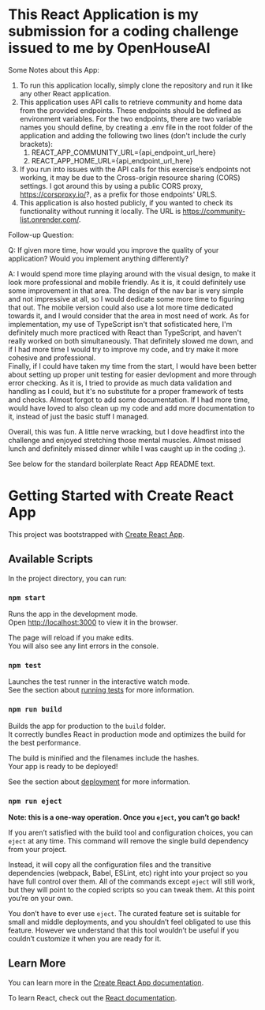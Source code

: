 # This React Application is my submission for a coding challenge issued to me by OpenHouseAI

Some Notes about this App:

1. To run this application locally, simply clone the repository and run it like any other React application. 
2. This application uses API calls to retrieve community and home data from the provided endpoints. These endpoints should be defined as environment variables. For the two endpoints, there are two variable names you should define, by creating a .env file in the root folder of the application and adding the following two lines (don't include the curly brackets):
   1. REACT_APP_COMMUNITY_URL={api_endpoint_url_here}
   2. REACT_APP_HOME_URL={api_endpoint_url_here}
3. If you run into issues with the API calls for this exercise’s endpoints not working, it may be due to the Cross-origin resource sharing (CORS) settings. I got around this by using a public CORS proxy, https://corsproxy.io/?, as a prefix for those endpoints' URLS.
4. This application is also hosted publicly, if you wanted to check its functionality without running it locally. The URL is https://community-list.onrender.com/.


Follow-up Question:

Q: If given more time, how would you improve the quality of your application? Would you implement anything differently? 

A:  I would spend more time playing around with the visual design, to make it look more professional and mobile friendly. As it is, it could definitely use some improvement in that area. The design of the nav bar is very simple and not impressive at all, so I would dedicate some more time to figuring that out. The mobile version could also use a lot more time dedicated towards it, and I would consider that the area in most need of work. 
    As for implementation, my use of TypeScript isn't that sofisticated here, I'm definitely much more practiced with React than
TypeScript, and haven't really worked on both simultaneously. That definitely slowed me down, and if I had more time I would try to improve my code, and try make it more cohesive and professional.  
    Finally, if I could have taken my time from the start, I would have been better about setting up proper unit testing for easier
devlopment and more through error checking. As it is, I tried to provide as much data validation and handling as I could, but it's no substitute for a proper framework of tests and checks.
    Almost forgot to add some documentation. If I had more time, would have loved to also clean up my code and add more documentation
to it, instead of just the basic stuff I managed.

Overall, this was fun. A little nerve wracking, but I dove headfirst into the challenge and enjoyed stretching those mental muscles. Almost missed lunch and definitely missed dinner while I was caught up in the coding ;). 

See below for the standard boilerplate React App README text.













# Getting Started with Create React App

This project was bootstrapped with [Create React App](https://github.com/facebook/create-react-app).

## Available Scripts

In the project directory, you can run:

### `npm start`

Runs the app in the development mode.\
Open [http://localhost:3000](http://localhost:3000) to view it in the browser.

The page will reload if you make edits.\
You will also see any lint errors in the console.

### `npm test`

Launches the test runner in the interactive watch mode.\
See the section about [running tests](https://facebook.github.io/create-react-app/docs/running-tests) for more information.

### `npm run build`

Builds the app for production to the `build` folder.\
It correctly bundles React in production mode and optimizes the build for the best performance.

The build is minified and the filenames include the hashes.\
Your app is ready to be deployed!

See the section about [deployment](https://facebook.github.io/create-react-app/docs/deployment) for more information.

### `npm run eject`

**Note: this is a one-way operation. Once you `eject`, you can’t go back!**

If you aren’t satisfied with the build tool and configuration choices, you can `eject` at any time. This command will remove the single build dependency from your project.

Instead, it will copy all the configuration files and the transitive dependencies (webpack, Babel, ESLint, etc) right into your project so you have full control over them. All of the commands except `eject` will still work, but they will point to the copied scripts so you can tweak them. At this point you’re on your own.

You don’t have to ever use `eject`. The curated feature set is suitable for small and middle deployments, and you shouldn’t feel obligated to use this feature. However we understand that this tool wouldn’t be useful if you couldn’t customize it when you are ready for it.

## Learn More

You can learn more in the [Create React App documentation](https://facebook.github.io/create-react-app/docs/getting-started).

To learn React, check out the [React documentation](https://reactjs.org/).
